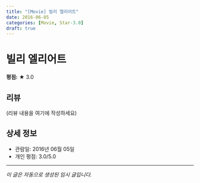 ```yaml
---
title: "[Movie] 빌리 엘리어트"
date: 2016-06-05
categories: [Movie, Star-3.0]
draft: true
---
```


# 빌리 엘리어트

**평점:** ★ 3.0

## 리뷰

(리뷰 내용을 여기에 작성하세요)

## 상세 정보

- 관람일: 2016년 06월 05일
- 개인 평점: 3.0/5.0

---

*이 글은 자동으로 생성된 임시 글입니다.*

